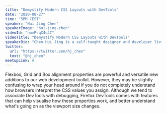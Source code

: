 ```yaml
---
title: "Demystify Modern CSS Layouts with DevTools"
date: "2020-08-27"
time: "5PM CEST"
speaker: "Hui Jing Chen"
speakerImage: "hui-jing-chen"
videoId: "nwmPsqX4q4I"
videoTitle: "Demystify Modern CSS Layouts with DevTools"
speakerBio: "Chen Hui Jing is a self-taught designer and developer living in Singapore, with an inordinate love for CSS, as evidenced by her blog, that is mostly about CSS, and her tweets, which are largely about typography and the web. She used to play basketball full-time and launched her web career during downtime between training sessions. Hui Jing is currently focusing on growing developer engagement around the APAC region."
twitter:
  url: "https://twitter.com/hj_chen"
  text: "@hj_chen"
meetupLink: #
---
```


Flexbox, Grid and Box alignment properties are powerful and versatile new additions to our web development toolkit. However, they may be slightly confusing to wrap your head around if you do not completely understand how browsers interpret the CSS values you assign. Although we tend to associate DevTools with debugging, Firefox DevTools comes with features that can help visualise how these properties work, and better understand what's going on as the viewport size changes.
